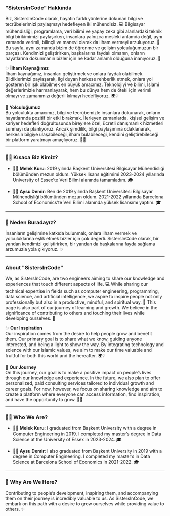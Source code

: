 
### "SistersInCode" Hakkında

Biz, SistersInCode olarak, hayatın farklı yönlerine dokunan bilgi ve tecrübelerimizi paylaşmayı hedefleyen iki mühendisiz. 💻 Bilgisayar mühendisliği, programlama, veri bilimi ve yapay zeka gibi alanlardaki teknik bilgi birikimimizi paylaşırken, insanlara yalnızca mesleki anlamda değil, aynı zamanda verimli, bilinçli ve manevi olarak da ilham vermeyi arzuluyoruz. 🌱 Bu sayfa, aynı zamanda bizim de öğrenme ve gelişim yolculuğumuzun bir parçası. Kendimizi geliştirirken, başkalarına faydalı olmanın, onların hayatlarına dokunmanın bizler için ne kadar anlamlı olduğuna inanıyoruz. 🌟

✨ **İlham Kaynağımız**  
İlham kaynağımız, insanları geliştirmek ve onlara faydalı olabilmek. Bildiklerimizi paylaşarak, ilgi duyan herkese rehberlik etmek, onlara yol gösteren bir ışık olabilmek en büyük amacımız. Teknolojiyi ve bilimi, İslami değerlerimizle harmanlayarak, hem bu dünya hem de öteki için verimli olmayı ve zamanımızı değerli kılmayı hedefliyoruz. 🌍💡

👣 **Yolculuğumuz**  
Bu yolculukta amacımız, bilgi ve tecrübemizle insanlara dokunarak, onların hayatlarında pozitif bir etki bırakmak. İlerleyen zamanlarda, kişisel gelişim ve kariyer hedefleri doğrultusunda bireylere özel, ücretli danışmanlık hizmetleri sunmayı da planlıyoruz. Ancak şimdilik, bilgi paylaşımına odaklanarak, herkesin bilgiye ulaşabileceği, ilham bulabileceği, kendini geliştirebileceği bir platform yaratmayı amaçlıyoruz. 🌟📘

---

### 🧑‍💻 Kısaca Biz Kimiz?

- **👩‍🎓 Melek Kuru**: 2019 yılında Başkent Üniversitesi Bilgisayar Mühendisliği bölümünden mezun oldum. Yüksek lisans eğitimimi 2023-2024 yıllarında University of Essex’te Veri Bilimi alanında tamamladım. 🎓

- **👩‍🎓 Aysu Demir**: Ben de 2019 yılında Başkent Üniversitesi Bilgisayar Mühendisliği bölümünden mezun oldum. 2021-2022 yıllarında Barcelona School of Economics’te Veri Bilimi alanında yüksek lisansımı yaptım. 🎓

---

### 💫 Neden Buradayız?

İnsanların gelişimine katkıda bulunmak, onlara ilham vermek ve yolculuklarına eşlik etmek bizler için çok değerli. SistersInCode olarak, bir yandan kendimizi geliştirirken, bir yandan da başkalarına fayda sağlama arzumuzla yola çıkıyoruz. ✨

---

### About "SistersInCode"

We, as SistersInCode, are two engineers aiming to share our knowledge and experiences that touch different aspects of life. 💻 While sharing our technical expertise in fields such as computer engineering, programming, data science, and artificial intelligence, we aspire to inspire people not only professionally but also in a productive, mindful, and spiritual way. 🌱 This page is also part of our journey of learning and growth. We believe in the significance of contributing to others and touching their lives while developing ourselves. 🌟

✨ **Our Inspiration**  
Our inspiration comes from the desire to help people grow and benefit them. Our primary goal is to share what we know, guiding anyone interested, and being a light to show the way. By integrating technology and science with our Islamic values, we aim to make our time valuable and fruitful for both this world and the hereafter. 🌍💡

👣 **Our Journey**  
On this journey, our goal is to make a positive impact on people’s lives through our knowledge and experience. In the future, we also plan to offer personalized, paid consulting services tailored to individual growth and career goals. For now, however, we focus on sharing knowledge and aim to create a platform where everyone can access information, find inspiration, and have the opportunity to grow. 🌟📘

---

### 🧑‍💻 Who We Are?

- **👩‍🎓 Melek Kuru**: I graduated from Başkent University with a degree in Computer Engineering in 2019. I completed my master’s degree in Data Science at the University of Essex in 2023-2024. 🎓

- **👩‍🎓 Aysu Demir**: I also graduated from Başkent University in 2019 with a degree in Computer Engineering. I completed my master’s in Data Science at Barcelona School of Economics in 2021-2022. 🎓

---

### 💫 Why Are We Here?

Contributing to people’s development, inspiring them, and accompanying them on their journey is incredibly valuable to us. As SistersInCode, we embark on this path with a desire to grow ourselves while providing value to others. ✨

 
